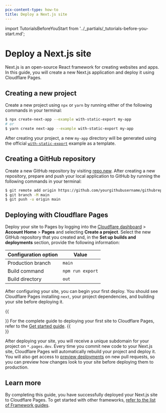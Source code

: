 ```yaml
---
pcx-content-type: how-to
title: Deploy a Next.js site
---
```


import TutorialsBeforeYouStart from '../_partials/_tutorials-before-you-start.md';

# Deploy a Next.js site

Next.js is an open-source React framework for creating websites and apps. In this guide, you will create a new Next.js application and deploy it using Cloudflare Pages.

## Creating a new project

Create a new project using `npx` or `yarn` by running either of the following commands in your terminal:

```sh
$ npx create-next-app --example with-static-export my-app
# or
$ yarn create next-app --example with-static-export my-app
```

After creating your project, a new `my-app` directory will be generated using the official [`with-static-export`](https://github.com/vercel/next.js/tree/canary/examples/with-static-export) example as a template.

<TutorialsBeforeYouStart />

## Creating a GitHub repository

Create a new GitHub repository by visiting [repo.new](https://repo.new). After creating a new repository, prepare and push your local application to GitHub by running the following commands in your terminal:

```sh
$ git remote add origin https://github.com/yourgithubusername/githubrepo
$ git branch -M main
$ git push -u origin main
```

## Deploying with Cloudflare Pages

Deploy your site to Pages by logging into the [Cloudflare dashboard](https://dash.cloudflare.com/) > **Account Home** > **Pages** and selecting **Create a project**. Select the new GitHub repository that you created and, in the **Set up builds and deployments** section, provide the following information:

<TableLayout>

| Configuration option | Value            |
| -------------------- | ---------------- |
| Production branch    | `main`           |
| Build command        | `npm run export` |
| Build directory      | `out`            |

</TableLayout>

After configuring your site, you can begin your first deploy. You should see Cloudflare Pages installing `next`, your project dependencies, and building your site before deploying it.

{{<Aside type="note">}}
For the complete guide to deploying your first site to Cloudflare Pages, refer to the [Get started guide](/get-started).
{{</Aside>}}

After deploying your site, you will receive a unique subdomain for your project on `*.pages.dev`.
Every time you commit new code to your Next.js site, Cloudflare Pages will automatically rebuild your project and deploy it. You will also get access to [preview deployments](/platform/preview-deployments) on new pull requests, so you can preview how changes look to your site before deploying them to production.

## Learn more

By completing this guide, you have successfully deployed your Next.js site to Cloudflare Pages. To get started with other frameworks, [refer to the list of Framework guides](/framework-guides).